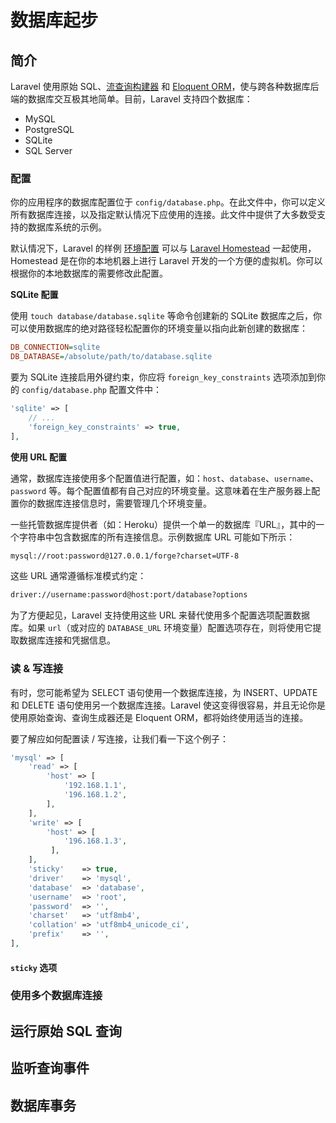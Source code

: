 # 数据库起步

## 简介

Laravel 使用原始 SQL、[流查询构建器](https://laravel.com/docs/5.8/queries) 和 [Eloquent ORM](https://laravel.com/docs/5.8/eloquent)，使与跨各种数据库后端的数据库交互极其地简单。目前，Laravel 支持四个数据库：

* MySQL
* PostgreSQL
* SQLite
* SQL Server

### 配置

你的应用程序的数据库配置位于 `config/database.php`。在此文件中，你可以定义所有数据库连接，以及指定默认情况下应使用的连接。此文件中提供了大多数受支持的数据库系统的示例。

默认情况下，Laravel 的样例 [环境配置](https://laravel.com/docs/5.8/configuration#environment-configuration) 可以与 [Laravel Homestead](https://laravel.com/docs/5.8/homestead) 一起使用，Homestead 是在你的本地机器上进行 Laravel 开发的一个方便的虚拟机。你可以根据你的本地数据库的需要修改此配置。

**SQLite 配置**

使用 `touch database/database.sqlite` 等命令创建新的 SQLite 数据库之后，你可以使用数据库的绝对路径轻松配置你的环境变量以指向此新创建的数据库：

```ini
DB_CONNECTION=sqlite
DB_DATABASE=/absolute/path/to/database.sqlite
```

要为 SQLite 连接启用外键约束，你应将 `foreign_key_constraints` 选项添加到你的 `config/database.php` 配置文件中：

```php
'sqlite' => [
    // ...
    'foreign_key_constraints' => true,
],
```

**使用 URL 配置**

通常，数据库连接使用多个配置值进行配置，如：`host`、`database`、`username`、`password` 等。每个配置值都有自己对应的环境变量。这意味着在生产服务器上配置你的数据库连接信息时，需要管理几个环境变量。

一些托管数据库提供者（如：Heroku）提供一个单一的数据库『URL』，其中的一个字符串中包含数据库的所有连接信息。示例数据库 URL 可能如下所示：

```bash
mysql://root:password@127.0.0.1/forge?charset=UTF-8
```

这些 URL 通常遵循标准模式约定：

```bash
driver://username:password@host:port/database?options
```

为了方便起见，Laravel 支持使用这些 URL 来替代使用多个配置选项配置数据库。如果 `url`（或对应的 `DATABASE_URL` 环境变量）配置选项存在，则将使用它提取数据库连接和凭据信息。

### 读 & 写连接

有时，您可能希望为 SELECT 语句使用一个数据库连接，为 INSERT、UPDATE 和 DELETE 语句使用另一个数据库连接。Laravel 使这变得很容易，并且无论你是使用原始查询、查询生成器还是 Eloquent ORM，都将始终使用适当的连接。

要了解应如何配置读 / 写连接，让我们看一下这个例子：

```php
'mysql' => [
    'read' => [
        'host' => [
            '192.168.1.1',
            '196.168.1.2',
        ],
    ],
    'write' => [
        'host' => [
            '196.168.1.3',
         ],
    ],
    'sticky'    => true,
    'driver'    => 'mysql',
    'database'  => 'database',
    'username'  => 'root',
    'password'  => '',
    'charset'   => 'utf8mb4',
    'collation' => 'utf8mb4_unicode_ci',
    'prefix'    => '',
],
```

#### `sticky` 选项

### 使用多个数据库连接

## 运行原始 SQL 查询

## 监听查询事件

## 数据库事务
